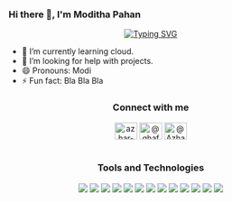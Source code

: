 ### Hi there 👋, I'm Moditha Pahan

<div align="center">
  <a href="/">
    <img src="https://readme-typing-svg.demolab.com?font=Fira+Code&size=34&duration=4000&pause=1000&center=true&random=false&width=435&lines=Tech%20Lover;Problem%20Solver;Hard Worker" alt="Typing SVG">
  </a>
</div>

<!-- **modithapahan/modithapahan** is a ✨ _special_ ✨ repository because its `README.md` (this file) appears on your GitHub profile.
<!-- - 🔭 I’m currently working on E-Commerce Application. -->
<!-- 👯 I’m looking to collaborate on java projects. -->
<!-- - 💬 Ask me about Java. -->

<!-- Here are some ideas to get you started: -->
- 🌱 I’m currently learning cloud.
- 🤔 I’m looking for help with projects.
- 😄 Pronouns: Modi
- ⚡ Fun fact: Bla Bla Bla

<h3 align="center">Connect with me</h3>
<p align="center">
<!-- <a href="https://twitter.com/_azhar_ghafoor" target="blank"><img align="center" src="https://raw.githubusercontent.com/rahuldkjain/github-profile-readme-generator/master/src/images/icons/Social/twitter.svg" alt="_azhar_ghafoor" height="30" width="40" /></a> -->
<a href="https://www.linkedin.com/in/modithapahan" target="blank"><img align="center" src="https://raw.githubusercontent.com/rahuldkjain/github-profile-readme-generator/master/src/images/icons/Social/linked-in-alt.svg" alt="azhar-ghafoor" height="30" width="40" /></a>
<a href="https://medium.com/@modithapahan" target="blank"><img align="center" src="https://raw.githubusercontent.com/rahuldkjain/github-profile-readme-generator/master/src/images/icons/Social/medium.svg" alt="@ghafoorazhar" height="30" width="40" /></a>
<a href="https://github.com/modithapahan" target="blank"><img align="center" src="https://raw.githubusercontent.com/rahuldkjain/github-profile-readme-generator/master/src/images/icons/Social/github.svg" alt="@AzharGhafoor" height="30" width="40" /></a>
<!-- <a href="https://scholar.google.com/citations?user=UYIGXywAAAAJ" target="blank"><img align="center" src="https://upload.wikimedia.org/wikipedia/commons/c/c7/Google_Scholar_logo.svg" alt="@AzharGhafoor" height="30" width="40" /></a> 
<a href="https://www.researchgate.net/profile/Azhar-Ghafoor-3" target="blank"><img align="center" src="https://upload.wikimedia.org/wikipedia/commons/5/5e/ResearchGate_icon_SVG.svg" alt="@Azhar-Ghafoor-3" height="30" width="40" /></a> 
<a href="https://www.fiverr.com/azharghafoor39" target="blank"><img align="center" src="https://cdn3.iconfinder.com/data/icons/logos-and-brands-adobe/512/129_Fiverr-512.png" alt="@Aazharghafoor39" height="30" width="40" /></a> 
<a href="https://azharghafoor.netlify.app/" target="blank"><img align="center" src="https://upload.wikimedia.org/wikipedia/commons/c/c4/Globe_icon.svg" alt="@azharghafoor" height="40" width="40" /></a>  -->

<br />
<br />

<h3 align="center">Tools and Technologies</h3>

  <p align="center">
    <a href="https://skillicons.dev"><img align="center" src="https://skillicons.dev/icons?i=javascript" /></a>
    <a href="https://skillicons.dev"><img align="center" src="https://skillicons.dev/icons?i=html" /></a>
    <a href="https://skillicons.dev"><img align="center" src="https://skillicons.dev/icons?i=css" /></a>
    <a href="https://skillicons.dev"><img align="center" src="https://skillicons.dev/icons?i=java" /></a>
    <a href="https://skillicons.dev"><img align="center" src="https://skillicons.dev/icons?i=python" /></a>
    <a href="https://skillicons.dev"><img align="center" src="https://skillicons.dev/icons?i=nodejs" /></a>
    <a href="https://skillicons.dev"><img align="center" src="https://skillicons.dev/icons?i=express" /></a>
    <a href="https://skillicons.dev"><img align="center" src="https://skillicons.dev/icons?i=docker" /></a>
    <a href="https://skillicons.dev"><img align="center" src="https://skillicons.dev/icons?i=firebase" /></a>
    <a href="https://skillicons.dev"><img align="center" src="https://skillicons.dev/icons?i=mongodb" /></a>
    <a href="https://skillicons.dev"><img align="center" src="https://skillicons.dev/icons?i=linux" /></a>
    <a href="https://skillicons.dev"><img align="center" src="https://skillicons.dev/icons?i=gcp" /></a>
    <a href="https://skillicons.dev"><img align="center" src="https://skillicons.dev/icons?i=aws" /></a>
<!--     <a href="https://skillicons.dev">
      <img align="center" src="https://skillicons.dev/icons?i=javascript,html,css,java,spring,nodejs,express,docker,react,mysql,tailwind,firebase,mongodb,linux,gcp,aws" />
    </a> -->
  </p>
